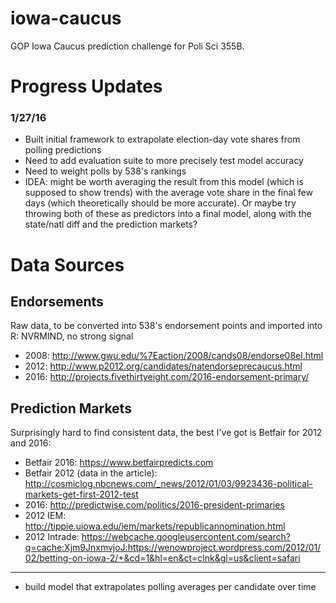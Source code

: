 # iowa-caucus
GOP Iowa Caucus prediction challenge for Poli Sci 355B.

# Progress Updates

### 1/27/16
- Built initial framework to extrapolate election-day vote shares from polling predictions
- Need to add evaluation suite to more precisely test model accuracy
- Need to weight polls by 538's rankings
- IDEA: might be worth averaging the result from this model (which is supposed to show trends) with the average vote share in the final few days (which theoretically should be more accurate). Or maybe try throwing both of these as predictors into a final model, along with the state/natl diff and the prediction markets?



# Data Sources

## Endorsements

Raw data, to be converted into 538's endorsement points and imported into R:
NVRMIND, no strong signal
- 2008: http://www.gwu.edu/%7Eaction/2008/cands08/endorse08el.html
- 2012: http://www.p2012.org/candidates/natendorseprecaucus.html
- 2016: http://projects.fivethirtyeight.com/2016-endorsement-primary/

## Prediction Markets

Surprisingly hard to find consistent data, the best I've got is Betfair for 2012 and 2016:

- Betfair 2016: https://www.betfairpredicts.com
- Betfair 2012 (data in the article): http://cosmiclog.nbcnews.com/_news/2012/01/03/9923436-political-markets-get-first-2012-test
- 2016: http://predictwise.com/politics/2016-president-primaries
- 2012 IEM: http://tippie.uiowa.edu/iem/markets/republicannomination.html
- 2012 Intrade: https://webcache.googleusercontent.com/search?q=cache:Xjm9JnxmvjoJ:https://wenowproject.wordpress.com/2012/01/02/betting-on-iowa-2/+&cd=1&hl=en&ct=clnk&gl=us&client=safari 



------------------------

- build model that extrapolates polling averages per candidate over time
